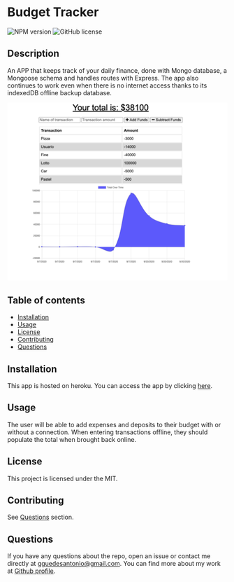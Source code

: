 # Budget Tracker

![NPM version](https://img.shields.io/badge/npm-6.14.7-green)
![GitHub license](https://img.shields.io/badge/License-MIT-blue.svg)

  ## Description
  An APP that keeps track of your daily finance, done with Mongo database, a Mongoose schema and handles routes with Express. The app also continues to work even when there is no internet access thanks to its indexedDB offline backup database.

  ![WorkoutTracker](./public/icons/budgetTracker.png)
  
  ## Table of contents
  
  * [Installation](#installation)
  * [Usage](#usage)
  * [License](#license)
  * [Contributing](#contributing)
  * [Questions](#questions)
  

  ## Installation
  
  This app is hosted on heroku. You can access the app by clicking [here](https://guedesantonio-budget-tracker.herokuapp.com/).
  
  ## Usage

  The user will be able to add expenses and deposits to their budget with or without a connection. When entering transactions offline, they should populate the total when brought back online.

  ## License
  This project is licensed under the MIT.

  ## Contributing
  See [Questions](#Questions) section.

  ## Questions
  If you have any questions about the repo, open an issue or contact me directly at gguedesantonio@gmail.com. 
  You can find more about my work at [Github profile](https://github.com/guedesantonio).